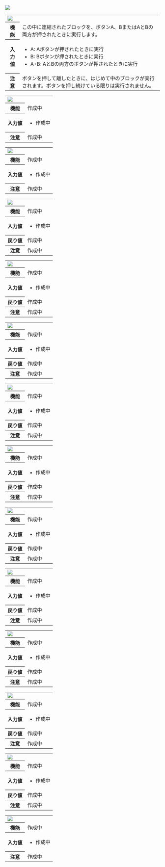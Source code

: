 <span class="breadcrumb">
    <img src="{{ site.baseurl }}/assets/images/input.png">
</span>

<table id="onButtonPressed" class="block">
    <tr>
        <td colspan="2"><img src="{{ site.baseurl }}/assets/images/input/onButtonPressed.png"></td>
    </tr>
    <tr>
        <th>機能</th>
        <td>この中に連結されたブロックを、ボタンA、BまたはAとBの両方が押されたときに実行します。</td>
    </tr>
    <tr>
        <th>入力値</th>
        <td>
            <ul>
                <li><span class="param">A: </span>Aボタンが押されたときに実行</li>
                <li><span class="param">B: </span>Bボタンが押されたときに実行</li>
                <li><span class="param">A+B: </span>AとBの両方のボタンが押されたときに実行</li>
            </ul>
        </td>
    </tr>
    <tr>
        <th>注意</th>
        <td>ボタンを押して離したときに、はじめて中のブロックが実行されます。ボタンを押し続けている限りは実行されません。
        </td>
    </tr>
</table>

<table id="onGesture" class="block">
    <tr>
        <td colspan="2"><img src="{{ site.baseurl }}/assets/images/input/onGesture.png"></td>
    </tr>
    <tr>
        <th>機能</th>
        <td>作成中</td>
    </tr>
    <tr>
        <th>入力値</th>
        <td>
            <ul>
                <li><span class="param"> </span>作成中</li>
            </ul>
        </td>
    </tr>
    <tr>
        <th>注意</th>
        <td>作成中</td>
    </tr>
</table>

<table id="onPinPressed" class="block">
    <tr>
        <td colspan="2"><img src="{{ site.baseurl }}/assets/images/input/onPinPressed.png"></td>
    </tr>
    <tr>
        <th>機能</th>
        <td>作成中</td>
    </tr>
    <tr>
        <th>入力値</th>
        <td>
            <ul>
                <li><span class="param"> </span>作成中</li>
            </ul>
        </td>
    </tr>
    <tr>
        <th>注意</th>
        <td>作成中</td>
    </tr>
</table>

<table id="buttonIsPressed" class="block">
    <tr>
        <td colspan="2"><img src="{{ site.baseurl }}/assets/images/input/buttonIsPressed.png"></td>
    </tr>
    <tr>
        <th>機能</th>
        <td>作成中</td>
    </tr>
    <tr>
        <th>入力値</th>
        <td>
            <ul>
                <li><span class="param"> </span>作成中</li>
            </ul>
        </td>
    </tr>
    <tr>
        <th>戻り値</th>
        <td>作成中</td>
    </tr>
    <tr>
        <th>注意</th>
        <td>作成中</td>
    </tr>
</table>

<table id="compassHeading" class="block">
    <tr>
        <td colspan="2"><img src="{{ site.baseurl }}/assets/images/input/compassHeading.png"></td>
    </tr>
    <tr>
        <th>機能</th>
        <td>作成中</td>
    </tr>
    <tr>
        <th>入力値</th>
        <td>
            <ul>
                <li><span class="param"> </span>作成中</li>
            </ul>
        </td>
    </tr>
    <tr>
        <th>戻り値</th>
        <td>作成中</td>
    </tr>
    <tr>
        <th>注意</th>
        <td>作成中</td>
    </tr>
</table>

<table id="pinIsPressed" class="block">
    <tr>
        <td colspan="2"><img src="{{ site.baseurl }}/assets/images/input/pinIsPressed.png"></td>
    </tr>
    <tr>
        <th>機能</th>
        <td>作成中</td>
    </tr>
    <tr>
        <th>入力値</th>
        <td>
            <ul>
                <li><span class="param"> </span>作成中</li>
            </ul>
        </td>
    </tr>
    <tr>
        <th>戻り値</th>
        <td>作成中</td>
    </tr>    
    <tr>
        <th>注意</th>
        <td>作成中</td>
    </tr>
</table>

<table id="temperature" class="block">
    <tr>
        <td colspan="2"><img src="{{ site.baseurl }}/assets/images/input/temperature.png"></td>
    </tr>
    <tr>
        <th>機能</th>
        <td>作成中</td>
    </tr>
    <tr>
        <th>入力値</th>
        <td>
            <ul>
                <li><span class="param"> </span>作成中</li>
            </ul>
        </td>
    </tr>
    <tr>
        <th>戻り値</th>
        <td>作成中</td>
    </tr>    
    <tr>
        <th>注意</th>
        <td>作成中</td>
    </tr>
</table>

<table id="pinIsPressed" class="block">
    <tr>
        <td colspan="2"><img src="{{ site.baseurl }}/assets/images/input/pinIsPressed.png"></td>
    </tr>
    <tr>
        <th>機能</th>
        <td>作成中</td>
    </tr>
    <tr>
        <th>入力値</th>
        <td>
            <ul>
                <li><span class="param"> </span>作成中</li>
            </ul>
        </td>
    </tr>
    <tr>
        <th>戻り値</th>
        <td>作成中</td>
    </tr>
    <tr>
        <th>注意</th>
        <td>作成中</td>
    </tr>
</table>

<table id="acceleration" class="block">
    <tr>
        <td colspan="2"><img src="{{ site.baseurl }}/assets/images/input/acceleration.png"></td>
    </tr>
    <tr>
        <th>機能</th>
        <td>作成中</td>
    </tr>
    <tr>
        <th>入力値</th>
        <td>
            <ul>
                <li><span class="param"> </span>作成中</li>
            </ul>
        </td>
    </tr>
    <tr>
        <th>戻り値</th>
        <td>作成中</td>
    </tr>
    <tr>
        <th>注意</th>
        <td>作成中</td>
    </tr>
</table>

<table id="lightlevel" class="block">
    <tr>
        <td colspan="2"><img src="{{ site.baseurl }}/assets/images/input/lightlevel.png"></td>
    </tr>
    <tr>
        <th>機能</th>
        <td>作成中</td>
    </tr>
    <tr>
        <th>入力値</th>
        <td>
            <ul>
                <li><span class="param"> </span>作成中</li>
            </ul>
        </td>
    </tr>
    <tr>
        <th>戻り値</th>
        <td>作成中</td>
    </tr>
    <tr>
        <th>注意</th>
        <td>作成中</td>
    </tr>
</table>

<table id="rotation" class="block">
    <tr>
        <td colspan="2"><img src="{{ site.baseurl }}/assets/images/input/rotation.png"></td>
    </tr>
    <tr>
        <th>機能</th>
        <td>作成中</td>
    </tr>
    <tr>
        <th>入力値</th>
        <td>
            <ul>
                <li><span class="param"> </span>作成中</li>
            </ul>
        </td>
    </tr>
    <tr>
        <th>戻り値</th>
        <td>作成中</td>
    </tr>
    <tr>
        <th>注意</th>
        <td>作成中</td>
    </tr>
</table>

<table id="magneticForce" class="block">
    <tr>
        <td colspan="2"><img src="{{ site.baseurl }}/assets/images/input/magneticForce.png"></td>
    </tr>
    <tr>
        <th>機能</th>
        <td>作成中</td>
    </tr>
    <tr>
        <th>入力値</th>
        <td>
            <ul>
                <li><span class="param"> </span>作成中</li>
            </ul>
        </td>
    </tr>
    <tr>
        <th>戻り値</th>
        <td>作成中</td>
    </tr>
    <tr>
        <th>注意</th>
        <td>作成中</td>
    </tr>
</table>

<table id="runningTime" class="block">
    <tr>
        <td colspan="2"><img src="{{ site.baseurl }}/assets/images/input/runningTimeMicros.png"></td>
    </tr>
    <tr>
        <th>機能</th>
        <td>作成中</td>
    </tr>
    <tr>
        <th>入力値</th>
        <td>
            <ul>
                <li><span class="param"> </span>作成中</li>
            </ul>
        </td>
    </tr>
    <tr>
        <th>戻り値</th>
        <td>作成中</td>
    </tr>
    <tr>
        <th>注意</th>
        <td>作成中</td>
    </tr>
</table>

<table id="setAccelerometerRange" class="block">
    <tr>
        <td colspan="2"><img src="{{ site.baseurl }}/assets/images/input/setAccelerometerRange.png"></td>
    </tr>
    <tr>
        <th>機能</th>
        <td>作成中</td>
    </tr>
    <tr>
        <th>入力値</th>
        <td>
            <ul>
                <li><span class="param"> </span>作成中</li>
            </ul>
        </td>
    </tr>
    <tr>
        <th>注意</th>
        <td>作成中</td>
    </tr>
</table>